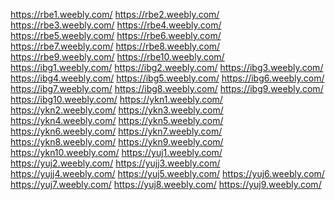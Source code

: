 <a href="https://rbe1.weebly.com/">https://rbe1.weebly.com/</a>
<a href="https://rbe2.weebly.com/">https://rbe2.weebly.com/</a>
<a href="https://rbe3.weebly.com/">https://rbe3.weebly.com/</a>
<a href="https://rbe4.weebly.com/">https://rbe4.weebly.com/</a>
<a href="https://rbe5.weebly.com/">https://rbe5.weebly.com/</a>
<a href="https://rbe6.weebly.com/">https://rbe6.weebly.com/</a>
<a href="https://rbe7.weebly.com/">https://rbe7.weebly.com/</a>
<a href="https://rbe8.weebly.com/">https://rbe8.weebly.com/</a>
<a href="https://rbe9.weebly.com/">https://rbe9.weebly.com/</a>
<a href="https://rbe10.weebly.com/">https://rbe10.weebly.com/</a>
<a href="https://ibg1.weebly.com/">https://ibg1.weebly.com/</a>
<a href="https://ibg2.weebly.com/">https://ibg2.weebly.com/</a>
<a href="https://ibg3.weebly.com/">https://ibg3.weebly.com/</a>
<a href="https://ibg4.weebly.com/">https://ibg4.weebly.com/</a>
<a href="https://ibg5.weebly.com/">https://ibg5.weebly.com/</a>
<a href="https://ibg6.weebly.com/">https://ibg6.weebly.com/</a>
<a href="https://ibg7.weebly.com/">https://ibg7.weebly.com/</a>
<a href="https://ibg8.weebly.com/">https://ibg8.weebly.com/</a>
<a href="https://ibg9.weebly.com/">https://ibg9.weebly.com/</a>
<a href="https://ibg10.weebly.com/">https://ibg10.weebly.com/</a>
<a href="https://ykn1.weebly.com/">https://ykn1.weebly.com/</a>
<a href="https://ykn2.weebly.com/">https://ykn2.weebly.com/</a>
<a href="https://ykn3.weebly.com/">https://ykn3.weebly.com/</a>
<a href="https://ykn4.weebly.com/">https://ykn4.weebly.com/</a>
<a href="https://ykn5.weebly.com/">https://ykn5.weebly.com/</a>
<a href="https://ykn6.weebly.com/">https://ykn6.weebly.com/</a>
<a href="https://ykn7.weebly.com/">https://ykn7.weebly.com/</a>
<a href="https://ykn8.weebly.com/">https://ykn8.weebly.com/</a>
<a href="https://ykn9.weebly.com/">https://ykn9.weebly.com/</a>
<a href="https://ykn10.weebly.com/">https://ykn10.weebly.com/</a>
<a href="https://yuj1.weebly.com/">https://yuj1.weebly.com/</a>
<a href="https://yuj2.weebly.com/">https://yuj2.weebly.com/</a>
<a href="https://yujj3.weebly.com/">https://yujj3.weebly.com/</a>
<a href="https://yujj4.weebly.com/">https://yujj4.weebly.com/</a>
<a href="https://yuj5.weebly.com/">https://yuj5.weebly.com/</a>
<a href="https://yuj6.weebly.com/">https://yuj6.weebly.com/</a>
<a href="https://yuj7.weebly.com/">https://yuj7.weebly.com/</a>
<a href="https://yuj8.weebly.com/">https://yuj8.weebly.com/</a>
<a href="https://yuj9.weebly.com/">https://yuj9.weebly.com/</a>
